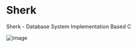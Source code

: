 # Sherk
Sherk - Database System Implementation Based C

![image](https://github.com/Lvsi-China/Sherk/raw/master/images/sherk.jpeg)